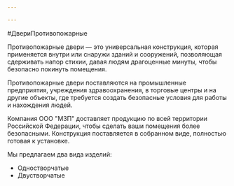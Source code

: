 ```yaml
---

---
```

\#ДвериПротивопожарные 

Противопожарные двери — это универсальная конструкция, которая применяется внутри или снаружи зданий и сооружений, позволяющая сдерживать напор стихии, давая людям драгоценные минуты, чтобы безопасно покинуть помещения.

Противопожарные двери поставляются на промышленные предприятия, учреждения здравоохранения, в торговые центры и на другие объекты, где требуется создать безопасные условия для работы и нахождения людей.

Компания ООО "МЗП" доставляет продукцию по всей территории Российской Федерации, чтобы сделать ваши помещения более безопасными. Конструкция поставляется в собранном виде, полностью готовая к установке.

Мы предлагаем два вида изделий:

* Одностворчатые
* Двустворчатые